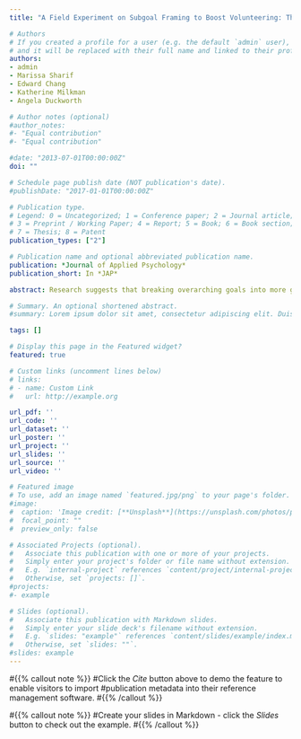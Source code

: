 ```yaml
---
title: "A Field Experiment on Subgoal Framing to Boost Volunteering: The Tradeoff between Goal Granularity and Flexibility"

# Authors
# If you created a profile for a user (e.g. the default `admin` user), write the username (folder name) here 
# and it will be replaced with their full name and linked to their profile.
authors:
- admin
- Marissa Sharif
- Edward Chang
- Katherine Milkman
- Angela Duckworth

# Author notes (optional)
#author_notes:
#- "Equal contribution"
#- "Equal contribution"

#date: "2013-07-01T00:00:00Z"
doi: ""

# Schedule page publish date (NOT publication's date).
#publishDate: "2017-01-01T00:00:00Z"

# Publication type.
# Legend: 0 = Uncategorized; 1 = Conference paper; 2 = Journal article;
# 3 = Preprint / Working Paper; 4 = Report; 5 = Book; 6 = Book section;
# 7 = Thesis; 8 = Patent
publication_types: ["2"]

# Publication name and optional abbreviated publication name.
publication: *Journal of Applied Psychology*
publication_short: In *JAP*

abstract: Research suggests that breaking overarching goals into more granular subgoals is beneficial for goal progress. However, making goals more granular often involves reducing the flexibility provided to complete them, and recent work shows that flexibility can also be beneficial for goal pursuit. We examine this tradeoff between granularity and flexibility in subgoals in a pre- registered, large-scale field experiment (N = 9,108) conducted over several months with volunteers at a national crisis counseling organization. A pre-registered vignette pilot study (N = 900) suggests that the subgoal framing tested in the field could benefit goal-seekers by bolstering their self-efficacy and goal commitment, and by discouraging procrastination. Our field experiment finds that reframing an overarching goal of 200 hours of volunteering into more granular subgoals (either 4 hours of volunteering every week or 8 hours every two weeks) increased hours volunteered by 8\% over a 12-week period. Further, increasing subgoal flexibility by breaking an annual 200-hour volunteering goal into a subgoal of volunteering 8 hours every two weeks, rather than 4 hours every week, led to more durable benefits.

# Summary. An optional shortened abstract.
#summary: Lorem ipsum dolor sit amet, consectetur adipiscing elit. Duis posuere tellus ac convallis placerat. Proin tincidunt magna sed ex sollicitudin condimentum.

tags: []

# Display this page in the Featured widget?
featured: true

# Custom links (uncomment lines below)
# links:
# - name: Custom Link
#   url: http://example.org

url_pdf: ''
url_code: ''
url_dataset: ''
url_poster: ''
url_project: ''
url_slides: ''
url_source: ''
url_video: ''

# Featured image
# To use, add an image named `featured.jpg/png` to your page's folder. 
#image:
#  caption: 'Image credit: [**Unsplash**](https://unsplash.com/photos/pLCdAaMFLTE)'
#  focal_point: ""
#  preview_only: false

# Associated Projects (optional).
#   Associate this publication with one or more of your projects.
#   Simply enter your project's folder or file name without extension.
#   E.g. `internal-project` references `content/project/internal-project/index.md`.
#   Otherwise, set `projects: []`.
#projects:
#- example

# Slides (optional).
#   Associate this publication with Markdown slides.
#   Simply enter your slide deck's filename without extension.
#   E.g. `slides: "example"` references `content/slides/example/index.md`.
#   Otherwise, set `slides: ""`.
#slides: example
---
```


#{{% callout note %}}
#Click the *Cite* button above to demo the feature to enable visitors to import #publication metadata into their reference management software.
#{{% /callout %}}

#{{% callout note %}}
#Create your slides in Markdown - click the *Slides* button to check out the example.
#{{% /callout %}}
